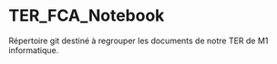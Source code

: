 # TER_FCA_Notebook
Répertoire git destiné à regrouper les documents de notre TER de M1 informatique. 
